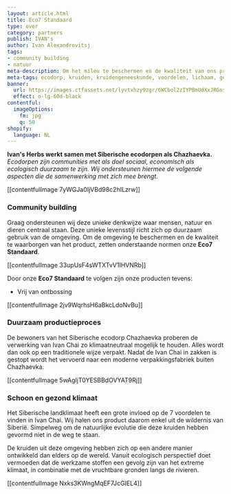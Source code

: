 ```yaml
---
layout: article.html
title: Eco7 Standaard
type: over
category: partners
publish: IVAN's
author: Ivan Alexandrovitsj
tags:
- community building
- natuur
meta-description: Om het mileu te beschermen en de kwaliteit van ons product te kunnen waarborgen, zet onze Eco7 Standaard de norm... Lees snel meer over onze Eco7 Standaard. 
meta-tags: ecodorp, kruiden, kruidengeneeskunde, voordelen, lichaam, geest, siberië, introduceren, kruiden, informeren, community building, siberische kruidenthee, milieu, eco7 standaard, ontbossingen
banner:
  url: https://images.ctfassets.net/lyvtxhzy9zgr/6WCbol2zIYPBmUdXxJRGns/8292e1d2ef8b74ef5deefbcbfe26faf0/production-proces-herbs-dyingbanner.png?fm=jpg&q=50
  effect: o-lg-60d-black
contentful:
  imageOptions:
    fm: jpg
    q: 50
shopify:
  language: NL
---
```


**Ivan's Herbs werkt samen met Siberische ecodorpen als Chazhaevka.** <br>
_Ecodorpen zijn communities met als doel sociaal, economisch als ecologisch duurzaam te zijn. Wij ondersteunen hiermee de volgende aspecten die de samenwerking met zich mee brengt._

[[contentfulImage 7yWGJa0IjVBd98c2hILzrw]]

### Community building

Graag ondersteunen wij deze unieke denkwijze waar mensen, natuur en dieren centraal staan. Deze unieke levensstijl richt zich op duurzaam gebruik van de omgeving. Om de omgeving te beschermen en de kwaliteit te waarborgen van het product, zetten onderstaande normen onze **Eco7 Standaard**.

[[contentfulImage 33upUsF4sWTXTvV1IHVNRb]]

Door onze **Eco7 Standaard** te volgen zijn onze producten tevens:
- Vrij van ontbossing

[[contentfulImage 2jv9WqrhsH6aBkcLdoNvBu]]

### Duurzaam productieproces

De bewoners van het Siberische ecodorp Chazhaevka proberen de verwerking van Ivan Chai zo klimaatneutraal mogelijk te houden. Alles wordt dan ook op een traditionele wijze verpakt. Nadat de Ivan Chai in zakken is gestopt wordt het vervoerd naar een moderne verpakkingsfabriek buiten Chazhaevka.
    
[[contentfulImage 5wAgIjT0YESBBdOVYAT9Rj]]

### Schoon en gezond klimaat

Het Siberische landklimaat heeft een grote invloed op de 7 voordelen te vinden in Ivan Chai. Wij halen ons product daarom enkel uit de wildernis van Siberië. Simpelweg om de natuurlijke evolutie die deze kruiden hebben gevormd niet in de weg te staan.

De kruiden uit deze omgeving hebben zich op een andere manier ontwikkeld dan elders op de wereld. Vanuit ecologisch perspectief doet vermoeden dat de werkzame stoffen een gevolg zijn van het extreme klimaat, in combinatie met de vruchtbare gronden langs de rivieren.

[[contentfulImage Nxks3KWngMqEF7JcGIEL4]]
